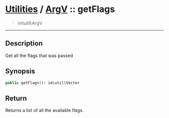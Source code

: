 # [Utilities](util.md) / [ArgV](util-ArgV.md) :: getFlags
 > im\util\ArgV
____

## Description
Get all the flags that was passed

## Synopsis
```php
public getFlags(): im\util\Vector
```

## Return
Returns a list of all the available flags.
